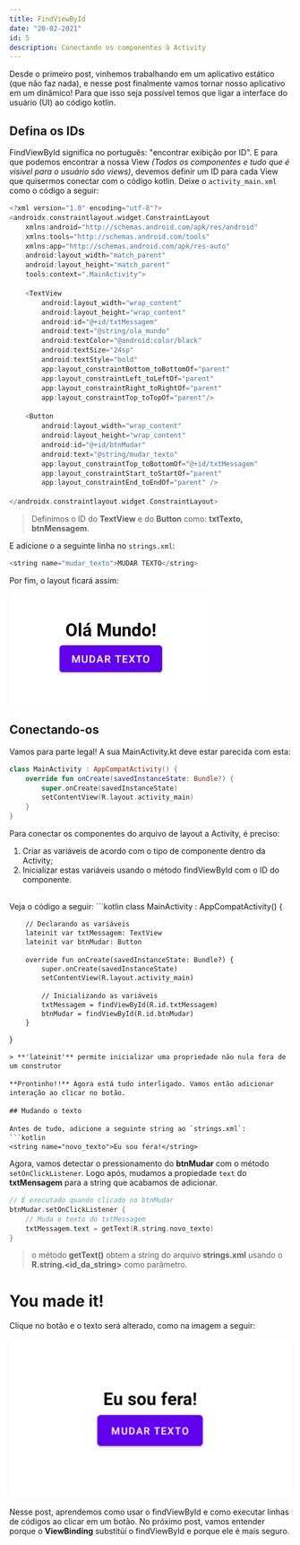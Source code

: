 ```yaml
---
title: FindViewById
date: "20-02-2021"
id: 5
description: Conectando os componentes à Activity
---
```


Desde o primeiro post, vinhemos trabalhando em um aplicativo estático (que não faz nada), e nesse post finalmente vamos tornar nosso aplicativo em um dinâmico! Para que isso seja possível temos que ligar a interface do usuário (UI) ao código kotlin. 

## Defina os IDs

FindViewById significa no português: "encontrar exibição por ID". E para que podemos encontrar a nossa View _(Todos os componentes e tudo que é visivel para o usuário são views)_, devemos definir um ID para cada View que quisermos conectar com o código kotlin. Deixe o `activity_main.xml` como o código a seguir:

```kotlin
<?xml version="1.0" encoding="utf-8"?>
<androidx.constraintlayout.widget.ConstraintLayout
    xmlns:android="http://schemas.android.com/apk/res/android"
    xmlns:tools="http://schemas.android.com/tools"
    xmlns:app="http://schemas.android.com/apk/res-auto"
    android:layout_width="match_parent"
    android:layout_height="match_parent"
    tools:context=".MainActivity">

    <TextView
        android:layout_width="wrap_content"
        android:layout_height="wrap_content"
        android:id="@+id/txtMessagem"
        android:text="@string/ola_mundo"
        android:textColor="@android:color/black"
        android:textSize="24sp"
        android:textStyle="bold"
        app:layout_constraintBottom_toBottomOf="parent"
        app:layout_constraintLeft_toLeftOf="parent"
        app:layout_constraintRight_toRightOf="parent"
        app:layout_constraintTop_toTopOf="parent"/>

    <Button
        android:layout_width="wrap_content"
        android:layout_height="wrap_content"
        android:id="@+id/btnMudar"
        android:text="@string/mudar_texto"
        app:layout_constraintTop_toBottomOf="@+id/txtMessagem"
        app:layout_constraintStart_toStartOf="parent"
        app:layout_constraintEnd_toEndOf="parent" />

</androidx.constraintlayout.widget.ConstraintLayout>
```
> Definimos o ID do **TextView** e do **Button** como: **txtTexto, btnMensagem**.

E adicione o a seguinte linha no `strings.xml`:
```kotlin
<string name="mudar_texto">MUDAR TEXTO</string>
```
Por fim, o layout ficará assim:

![](activity.png)

## Conectando-os

Vamos para parte legal! A sua MainActivity.kt deve estar parecida com esta:

```kotlin
class MainActivity : AppCompatActivity() {
    override fun onCreate(savedInstanceState: Bundle?) {
        super.onCreate(savedInstanceState)
        setContentView(R.layout.activity_main)
    }
}
```

Para conectar os componentes do arquivo de layout a Activity, é preciso: 
1. Criar as variáveis de acordo com o tipo de componente dentro da Activity;
2. Inicializar estas variáveis usando o método findViewById com o ID do componente.  
<br>
 Veja o código a seguir:
```kotlin
class MainActivity : AppCompatActivity() {

        // Declarando as variáveis
        lateinit var txtMessagem: TextView
        lateinit var btnMudar: Button

        override fun onCreate(savedInstanceState: Bundle?) {
            super.onCreate(savedInstanceState)
            setContentView(R.layout.activity_main)

            // Inicializando as variáveis
            txtMessagem = findViewById(R.id.txtMessagem)
            btnMudar = findViewById(R.id.btnMudar)
        }
}
```
> **'lateinit'** permite inicializar uma propriedade não nula fora de um construtor

**Prontinho!!** Agora está tudo interligado. Vamos então adicionar interação ao clicar no botão.

## Mudando o texto

Antes de tudo, adicione a seguinte string ao `strings.xml`:
```kotlin
<string name="novo_texto">Eu sou fera!</string>
```

Agora, vamos detectar o pressionamento do **btnMudar** com o método `setOnClickListener`. Logo após, mudamos a propiedade `text` do **txtMensagem** para a string que acabamos de adicionar.

```kotlin
// É executado quando clicado no btnMudar
btnMudar.setOnClickListener {
    // Muda o texto do txtMessagem 
    txtMessagem.text = getText(R.string.novo_texto)
}
```
> o método **getText()** obtem a string do arquivo **strings.xml** usando o **R.string.\<id\_da\_string\>** como parâmetro.


# You made it!
Clique no botão e o texto será alterado, como na imagem a seguir:

![](after_click_result.png)

Nesse post, aprendemos como usar o findViewById e como executar linhas de códigos ao clicar em um botão. No próximo post, vamos entender porque o **ViewBinding** substitúi o findViewById e porque ele é mais seguro.

